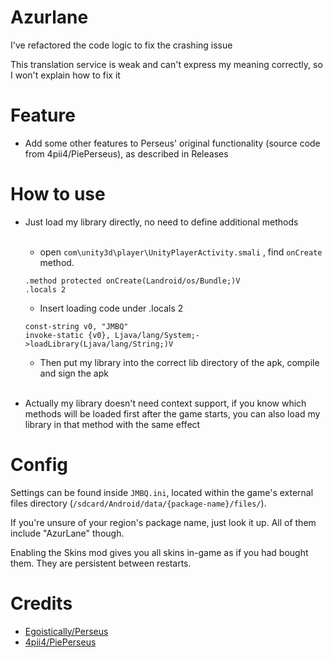# Azurlane
I've refactored the code logic to fix the crashing issue <br>

This translation service is weak and can't express my meaning correctly, so I won't explain how to fix it <br>
# Feature
* Add some other features to Perseus' original functionality (source code from 4pii4/PiePerseus), as described in Releases
# How to use
* Just load my library directly, no need to define additional methods <br><br>
    * open `com\unity3d\player\UnityPlayerActivity.smali` , find `onCreate` method.

    ```
    .method protected onCreate(Landroid/os/Bundle;)V
    .locals 2
    ``` 
    * Insert loading code under .locals 2  <br>

    ```
    const-string v0, "JMBQ"
    invoke-static {v0}, Ljava/lang/System;->loadLibrary(Ljava/lang/String;)V
    ```
    * Then put my library into the correct lib directory of the apk, compile and sign the apk<br><br>
* Actually my library doesn't need context support, if you know which methods will be loaded first after the game starts, you can also load my library in that method with the same effect


# Config
Settings can be found inside `JMBQ.ini`, located within the game's external files directory (`/sdcard/Android/data/{package-name}/files/`).

If you're unsure of your region's package name, just look it up. All of them include "AzurLane" though.

Enabling the Skins mod gives you all skins in-game as if you had bought them. They are persistent between restarts.

# Credits
* [Egoistically/Perseus](https://github.com/Egoistically/Perseus)
* [4pii4/PiePerseus](https://github.com/4pii4/PiePerseus)
